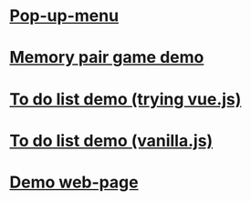 # [Pop-up-menu](https://sayckl.github.io/pop-up-menu/)
# [Memory pair game demo](https://sayckl.github.io/memory-pair-game/)
# [To do list demo (trying vue.js)](https://sayckl.github.io/todolist/) 
# [To do list demo (vanilla.js)](https://sayckl.github.io/todo/) 
# [Demo web-page](https://sayckl.github.io/)

